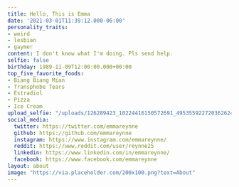 ```yaml
---
title: Hello, This is Emma
date: '2021-03-01T11:39:12.000-06:00'
personality_traits:
- weird
- lesbian
- gaymer
content: I don't know what I'm doing. Pls send help.
selfie: false
birthday: 1989-11-09T12:00:00.000+00:00
top_five_favorite_foods:
- Biang Biang Mian
- Transphobe Tears
- Estradiol
- Pizza
- Ice Cream
upload_selfie: "/uploads/126289423_10224416150572691_4953559227203626244_o.jpg"
social_media:
  twitter: https://twitter.com/emmareynne
  github: https://github.com/emmareynne
  instagram: https://www.instagram.com/emmareynne/
  reddit: https://www.reddit.com/user/reynne25
  linkedin: https://www.linkedin.com/in/emmareynne/
  facebook: https://www.facebook.com/emmareynne
layout: about
image: "https://via.placeholder.com/200x100.png?text=About"
---
```

